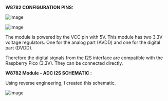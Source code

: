 
**W8782 CONFIGURATION PINS:**
														
	
															
![image](https://github.com/user-attachments/assets/f454d534-85d6-4497-8969-f345c23aa06a)



![image](https://github.com/user-attachments/assets/32f6ba58-bea2-483b-be47-c9ddcee4eda3)


The module is powered by the VCC pin with 5V. This module has two 3.3V voltage regulators. One for the analog part (AVDD) and one for the digital part (DVDD).

Therefore the digital signals from the I2S interface are compatible with the Raspberry Pico (3.3V). They can be connected directly.

**W8782 Module - ADC I2S SCHEMATIC :** 

Using reverse engineering, I created this schematic.

![image](https://github.com/user-attachments/assets/3c1b162c-6e4d-4e85-b12e-8f6e02dfb5c0)
